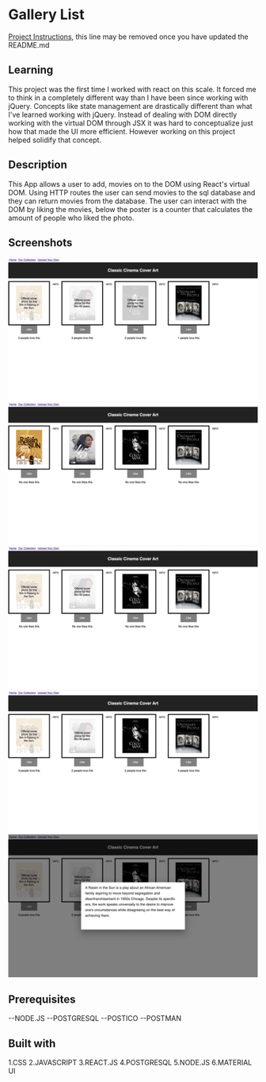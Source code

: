 # Gallery List

[Project Instructions](./INSTRUCTIONS.md), this line may be removed once you have updated the README.md

## Learning

This project was the first time I worked with react on this scale. It forced me to think in a completely different way than I have been since working with jQuery. Concepts like state management are drastically different than what I've learned working with jQuery. Instead of dealing with DOM directly working with the virtual DOM through JSX it was hard to conceptualize just how that made the UI more efficient. However working on this project helped solidify that concept. 

## Description 

This App allows a user to add, movies on to the DOM using React's virtual DOM. Using HTTP routes the user can send movies to the sql database and they can return movies from the database. The user can interact with the DOM by liking the movies, below the poster is a counter that calculates the amount of people who liked the photo.

## Screenshots
![Screenshot 1](screenshot1.png)
![Screenshot 2](screenshot2.png)
![Screenshot 3](screenshot3.png)
![Screenshot 4](screenshot4.png)
![Screenshot 5](screenshot5.png)

## Prerequisites
--NODE.JS
--POSTGRESQL
--POSTICO
--POSTMAN

## Built with
1.CSS
2.JAVASCRIPT
3.REACT.JS
4.POSTGRESQL
5.NODE.JS
6.MATERIAL UI

